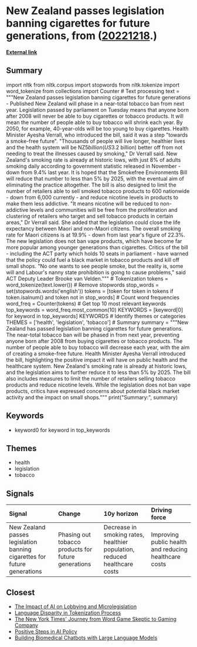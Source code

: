 # __New Zealand passes legislation banning cigarettes for future generations__, from ([20221218](https://kghosh.substack.com/p/20221218).)

__[External link](https://www.bbc.com/news/world-asia-63954862)__



## Summary

import nltk from nltk.corpus import stopwords from nltk.tokenize import word_tokenize from collections import Counter  # Text processing text = """New Zealand passes legislation banning cigarettes for future generations - Published New Zealand will phase in a near-total tobacco ban from next year. Legislation passed by parliament on Tuesday means that anyone born after 2008 will never be able to buy cigarettes or tobacco products. It will mean the number of people able to buy tobacco will shrink each year. By 2050, for example, 40-year-olds will be too young to buy cigarettes. Health Minister Ayesha Verrall, who introduced the bill, said it was a step "towards a smoke-free future". "Thousands of people will live longer, healthier lives and the health system will be NZ$5 billion (US$3.2 billion) better off from not needing to treat the illnesses caused by smoking," Dr Verrall said. New Zealand's smoking rate is already at historic lows, with just 8% of adults smoking daily according to government statistic released in November - down from 9.4% last year. It is hoped that the Smokefree Environments Bill will reduce that number to less than 5% by 2025, with the eventual aim of eliminating the practice altogether. The bill is also designed to limit the number of retailers able to sell smoked tobacco products to 600 nationwide - down from 6,000 currently - and reduce nicotine levels in products to make them less addictive. "It means nicotine will be reduced to non-addictive levels and communities will be free from the proliferation and clustering of retailers who target and sell tobacco products in certain areas," Dr Verrall said. She added that the legislation could close the life expectancy between Maori and non-Maori citizens. The overall smoking rate for Maori citizens is at 19.9% - down from last year's figure of 22.3%. The new legislation does not ban vape products, which have become far more popular among younger generations than cigarettes. Critics of the bill - including the ACT party which holds 10 seats in parliament - have warned that the policy could fuel a black market in tobacco products and kill off small shops. "No one wants to see people smoke, but the reality is, some will and Labour's nanny state prohibition is going to cause problems," said ACT Deputy Leader Brooke van Velden."""  # Tokenization tokens = word_tokenize(text.lower())  # Remove stopwords stop_words = set(stopwords.words('english')) tokens = [token for token in tokens if token.isalnum() and token not in stop_words]  # Count word frequencies word_freq = Counter(tokens)  # Get top 10 most relevant keywords top_keywords = word_freq.most_common(10) KEYWORDS = [keyword[0] for keyword in top_keywords] KEYWORDS  # Identify themes or categories THEMES = ['health', 'legislation', 'tobacco']  # Summary summary = """New Zealand has passed legislation banning cigarettes for future generations. The near-total tobacco ban will be phased in from next year, preventing anyone born after 2008 from buying cigarettes or tobacco products. The number of people able to buy tobacco will decrease each year, with the aim of creating a smoke-free future. Health Minister Ayesha Verrall introduced the bill, highlighting the positive impact it will have on public health and the healthcare system. New Zealand's smoking rate is already at historic lows, and the legislation aims to further reduce it to less than 5% by 2025. The bill also includes measures to limit the number of retailers selling tobacco products and reduce nicotine levels. While the legislation does not ban vape products, critics have expressed concerns about potential black market activity and the impact on small shops.""" print("Summary:", summary)

## Keywords

* keyword0 for keyword in top_keywords

## Themes

* health
* legislation
* tobacco

## Signals

| Signal                                                                   | Change                                              | 10y horizon                                                               | Driving force                                         |
|:-------------------------------------------------------------------------|:----------------------------------------------------|:--------------------------------------------------------------------------|:------------------------------------------------------|
| New Zealand passes legislation banning cigarettes for future generations | Phasing out tobacco products for future generations | Decrease in smoking rates, healthier population, reduced healthcare costs | Improving public health and reducing healthcare costs |

## Closest

* [The Impact of AI on Lobbying and Microlegislation](c47825b39c3c52d3b664efa5201aca44)
* [Language Disparity in Tokenization Process](d665bd80eab0306d0688daeded670533)
* [The New York Times' Journey from Word Game Skeptic to Gaming Company](49533e44f3100496c6e698b30200d004)
* [Positive Steps in AI Policy](a009ccdffaa59f53de56887aa19e6239)
* [Building Biomedical Chatbots with Large Language Models](f96c3e0990df3993b30f57a358c76d6a)